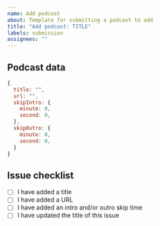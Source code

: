 ```yaml
---
name: Add podcast
about: Template for submitting a podcast to add
title: "Add podcast: TITLE"
labels: submission
assignees: ""
---
```


<!-- Thanks for submitting a podcast! You can also open a PR directly to add the podcast to src/data/podcasts.ts -->

<!-- Fill out the codefence below to add data about the podcast -->

## Podcast data

```js
{
  title: "",
  url: "",
  skipIntro: {
    minute: 0,
    second: 0,
  },
  skipOutro: {
    minute: 0,
    second: 0,
  }
}
```

<!-- Here's example:

{
  title: "My favorite podcast",
  url: "https://example.com/my-favorite-podcast",
  skipIntro: {
    second: 30,
  },
  skipOutro: {
    minute: 2,
  }
}

Note how in this example the skipIntro does not have a `minute` value and the skipOutro does not have a `second` value.

If either the minute or second value of a skipIntro or skipOutro is 0, you can omit it.

skipIntro and skipOutro are both optional, you only need to fill in the one(s) that are relevant for the podcast you are submitting. Not all podcasts have content at the start and/or end that needs to be skipped. -->

## Issue checklist

<!-- Be sure to complete all of the following before submitting this issue: -->

- [ ] I have added a title
- [ ] I have added a URL
- [ ] I have added an intro and/or outro skip time
- [ ] I have updated the title of this issue
